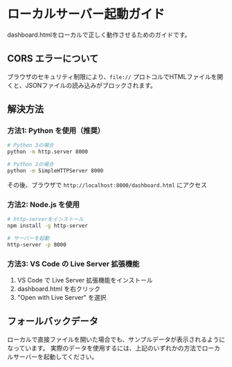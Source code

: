 # ローカルサーバー起動ガイド

dashboard.htmlをローカルで正しく動作させるためのガイドです。

## CORS エラーについて

ブラウザのセキュリティ制限により、`file://` プロトコルでHTMLファイルを開くと、JSONファイルの読み込みがブロックされます。

## 解決方法

### 方法1: Python を使用（推奨）

```bash
# Python 3の場合
python -m http.server 8000

# Python 2の場合
python -m SimpleHTTPServer 8000
```

その後、ブラウザで `http://localhost:8000/dashboard.html` にアクセス

### 方法2: Node.js を使用

```bash
# http-serverをインストール
npm install -g http-server

# サーバーを起動
http-server -p 8000
```

### 方法3: VS Code の Live Server 拡張機能

1. VS Code で Live Server 拡張機能をインストール
2. dashboard.html を右クリック
3. "Open with Live Server" を選択

## フォールバックデータ

ローカルで直接ファイルを開いた場合でも、サンプルデータが表示されるようになっています。
実際のデータを使用するには、上記のいずれかの方法でローカルサーバーを起動してください。